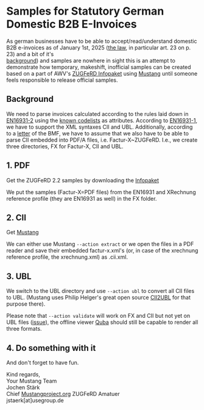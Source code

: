 # Samples for Statutory German Domestic B2B E-Invoices

As german businesses have to be able to accept/read/understand domestic B2B e-invoices as of January 1st, 2025
([the law](https://www.recht.bund.de/bgbl/1/2024/108/VO), in particular art. 23 on p. 23) and a bit of it's  
[background]( https://medium.com/@jochen.staerk/why-and-how-germany-bans-b2b-paper-invoices-a4c7977f314a))
and samples are nowhere in sight this is an attempt to 
demonstrate how temporary, makeshift, inofficial samples 
can be created based on a part of AWV's [ZUGFeRD Infopaket](https://www.ferd-net.de/ZUGFeRD-Download) using [Mustang](https://www.mustangproject.org/?mtm_campaign=b2bsamples) until someone feels responsible to release official samples. 

## Background

We need to parse invoices calculated according to the rules laid down in [EN16931-2](https://www.beuth.de/de/technische-regel/din-cen-ts-16931-2/274991011) using the [known codelists](https://ec.europa.eu/digital-building-blocks/sites/display/DIGITAL/Registry+of+supporting+artefacts+to+implement+EN16931) as attributes.
According to [EN16931-1](https://www.beuth.de/en/standard/din-en-16931-1/314992770), we have to support the XML syntaxes CII and UBL.
Additionally, according to a [letter](https://www.dstv.de/wp-content/uploads/2023/10/BMF_2023-0922192-R.pdf) of the BMF, we have to assume that we also have to be able to parse CII embedded into PDF/A files, i.e. Factur-X~ZUGFeRD.
I.e., we create three directories, FX for Factur-X, CII and UBL.

## 1. PDF
Get the ZUGFeRD 2.2 samples by downloading the
[Infopaket](https://www.ferd-net.de/standards/zugferd-2.2/index.html?changelang=4)

We put the samples (Factur-X=PDF files) from the EN16931 and XRechnung reference profile 
(they are EN16931 as well) in the FX folder. 

## 2. CII
Get  [Mustang](https://www.mustangproject.org/commandline/?mtm_campaign=b2bsamples)


We can either use Mustang `--action extract` or we open 
the files in a PDF reader and save their embedded factur-x.xml's 
(or, in case of the xrechnung reference profile, the xrechnung.xml)
as <pdffilename>.cii.xml.

## 3. UBL

We switch to the UBL directory and use
`--action ubl` to convert all CII files to UBL. 
(Mustang uses Philip Helger's great open source 
[CII2UBL](https://github.com/phax/en16931-cii2ubl) 
for that purpose there).

Please note that  `--action validate` will work on FX and CII
but not yet on UBL files ([issue](https://github.com/ZUGFeRD/mustangproject/issues/337)), the offline viewer 
[Quba](https://quba-viewer.org/?mtm_campaign=b2bsamples) should still be capable to render all three formats.


## 4. Do something with it

And don't forget to have fun.

Kind regards,\
Your Mustang Team\
Jochen Stärk\
Chief [Mustangproject.org](https://mustangproject.org/?mtm_campaign=b2bsamples) ZUGFeRD Amatuer\
jstaerk[at]usegroup.de